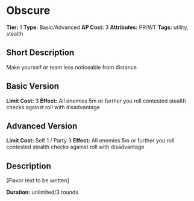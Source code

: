 # Obscure

**Tier:** 1
**Type:** Basic/Advanced
**AP Cost:** 3
**Attributes:** PR/WT
**Tags:** utility, stealth

## Short Description
Make yourself or team less noticeable from distance

## Basic Version
**Limit Cost:** 3
**Effect:** All enemies 5m or further you roll contested stealth checks against roll with disadvantage

## Advanced Version
**Limit Cost:** Self 1 / Party 3
**Effect:** All enemies 5m or further you roll contested stealth checks against roll with disadvantage

## Description
[Flavor text to be written]

**Duration:** unlimited/3 rounds